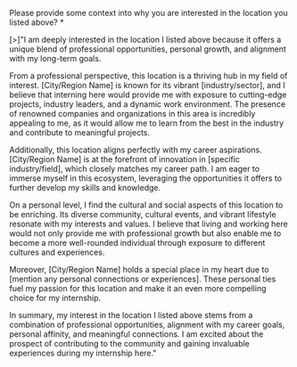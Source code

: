 Please provide some context into why you are interested in the location you listed above? *

[>]"I am deeply interested in the location I listed above because it offers a unique blend of professional opportunities, personal growth, and alignment with my long-term goals.

From a professional perspective, this location is a thriving hub in my field of interest. [City/Region Name] is known for its vibrant [industry/sector], and I believe that interning here would provide me with exposure to cutting-edge projects, industry leaders, and a dynamic work environment. The presence of renowned companies and organizations in this area is incredibly appealing to me, as it would allow me to learn from the best in the industry and contribute to meaningful projects.

Additionally, this location aligns perfectly with my career aspirations. [City/Region Name] is at the forefront of innovation in [specific industry/field], which closely matches my career path. I am eager to immerse myself in this ecosystem, leveraging the opportunities it offers to further develop my skills and knowledge.

On a personal level, I find the cultural and social aspects of this location to be enriching. Its diverse community, cultural events, and vibrant lifestyle resonate with my interests and values. I believe that living and working here would not only provide me with professional growth but also enable me to become a more well-rounded individual through exposure to different cultures and experiences.

Moreover, [City/Region Name] holds a special place in my heart due to [mention any personal connections or experiences]. These personal ties fuel my passion for this location and make it an even more compelling choice for my internship.

In summary, my interest in the location I listed above stems from a combination of professional opportunities, alignment with my career goals, personal affinity, and meaningful connections. I am excited about the prospect of contributing to the community and gaining invaluable experiences during my internship here."
